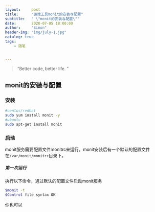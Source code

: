 ```yaml
---
layout:     post
title:      "运维工具monit的安装与配置"
subtitle:   " \"monit的安装与配置\""
date:       2020-07-05 18:00:00
author:     "Simon"
header-img: "img/july-1.jpg"
catalog: true
tags:
    - 随笔


---
```


> “Better code, better life. ”


## monit的安装与配置

### 安装

```bash
#centos/redhat
sudo yum install monit -y
#ubuntu
sudo apt-get install monit
```

### 启动

monit服务需要配置文件monitrc来运行，monit安装后有一个默认的配置文件在`/var/monit/monitrc`目录下。

##### 第一次运行

执行以下命令，通过默认的配置文件启动monit服务

```bash
$monit -t
$Control file syntax OK
```

你也可以